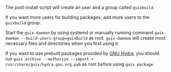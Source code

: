 The post-install script will create an user and a group called `guixbuild`.

If you want more users for building packages, add more users to the
`guixbuild` group.

Start the `guix-daemon` by using systemd or manually running command
`guix-daemon --build-users-group=guixbuild` as root. `guix-daemon`
will create most necessary files and directories when you first using it.

If you want to use prebuilt packages provided by
[GNU Hydra](http://hydra.gnu.org), you should run
`guix archive --authorize --import < /usr/share/guix/hydra.gnu.org.pub`
as root before using `guix package`.
